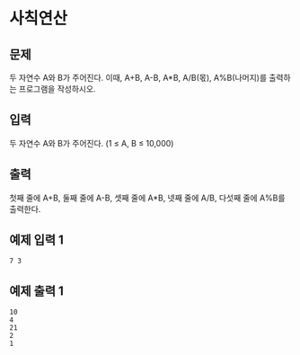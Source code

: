 # 사칙연산

## 문제
두 자연수 A와 B가 주어진다. 이때, A+B, A-B, A*B, A/B(몫), A%B(나머지)를 출력하는 프로그램을 작성하시오.

## 입력
두 자연수 A와 B가 주어진다. (1 ≤ A, B ≤ 10,000)

## 출력
첫째 줄에 A+B, 둘째 줄에 A-B, 셋째 줄에 A*B, 넷째 줄에 A/B, 다섯째 줄에 A%B를 출력한다.

## 예제 입력 1
```
7 3
```

## 예제 출력 1
```
10
4
21
2
1
```